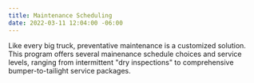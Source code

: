 ```yaml
---
title: Maintenance Scheduling
date: 2022-03-11 12:04:00 -06:00
---
```


Like every big truck, preventative maintenance is a customized solution. This program offers several mainenance schedule choices and service levels, ranging from intermittent "dry inspections" to comprehensive bumper-to-tailight service packages.